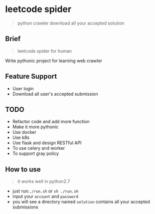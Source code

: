 # leetcode spider

>python crawler download all your accepted solution

## Brief
> leetcode spider for human

Write pythonic project for learning web crawler

## Feature Support

+ User login 
+ Download all user's accepted submission

## TODO

+ Refactor code and add more function
+ Make it more pythonic
+ Use docker
+ Use k8s
+ Use flask and design RESTful API
+ To use celery and worker 
+ To support gray policy

## How to use
>  it works well in python2.7

+ just run:`./run.sh` or `sh ./run.sh`  
+ input your `account` and `password`
+ you will see a directory named `solution` contains all your accepted submissions







